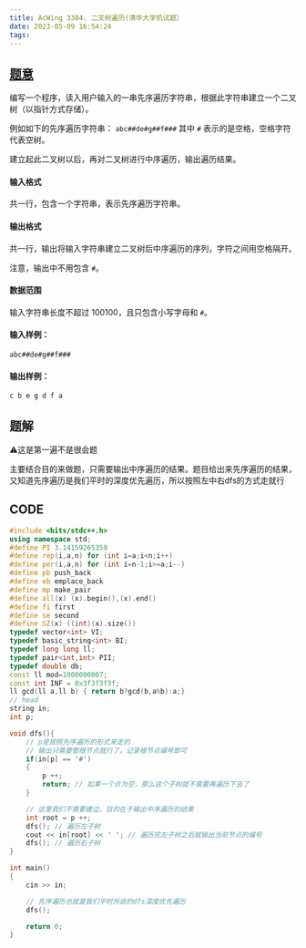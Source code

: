 ```yaml
---
title: AcWing 3384. 二叉树遍历(清华大学机试题）
date: 2023-05-09 16:54:24
tags:
---
```


## [题意](https://www.acwing.com/problem/content/description/3387/)

编写一个程序，读入用户输入的一串先序遍历字符串，根据此字符串建立一个二叉树（以指针方式存储）。

例如如下的先序遍历字符串： `abc##de#g##f###` 其中 `#` 表示的是空格，空格字符代表空树。

建立起此二叉树以后，再对二叉树进行中序遍历，输出遍历结果。

#### 输入格式

共一行，包含一个字符串，表示先序遍历字符串。

#### 输出格式

共一行，输出将输入字符串建立二叉树后中序遍历的序列，字符之间用空格隔开。

注意，输出中不用包含 `#`。

#### 数据范围

输入字符串长度不超过 100100，且只包含小写字母和 `#`。

#### 输入样例：

```
abc##de#g##f###
```

#### 输出样例：

```
c b e g d f a
```

## 题解

⚠️这是第一遍不是很会题

主要结合目的来做题，只需要输出中序遍历的结果。题目给出来先序遍历的结果，又知道先序遍历是我们平时的深度优先遍历，所以按照左中右dfs的方式走就行

## CODE

```c++
#include <bits/stdc++.h>
using namespace std;
#define PI 3.14159265359
#define rep(i,a,n) for (int i=a;i<n;i++)
#define per(i,a,n) for (int i=n-1;i>=a;i--)
#define pb push_back
#define eb emplace_back
#define mp make_pair
#define all(x) (x).begin(),(x).end()
#define fi first
#define se second
#define SZ(x) ((int)(x).size())
typedef vector<int> VI;
typedef basic_string<int> BI;
typedef long long ll;
typedef pair<int,int> PII;
typedef double db;
const ll mod=1000000007;
const int INF = 0x3f3f3f3f;
ll gcd(ll a,ll b) { return b?gcd(b,a%b):a;}
// head
string in;
int p;

void dfs(){
    // p是按照先序遍历的形式来走的
    // 输出只需要管根节点就行了，记录根节点编号即可
    if(in[p] == '#')
    {
        p ++;
        return; // 如果一个点为空，那么这个子树就不需要再遍历下去了
    }

    // 这里我们不需要建边，目的在于输出中序遍历的结果
    int root = p ++;
    dfs(); // 遍历左子树
    cout << in[root] << ' '; // 遍历完左子树之后就输出当前节点的编号
    dfs(); // 遍历右子树
}

int main()
{   
    cin >> in;

    // 先序遍历也就是我们平时所说的dfs深度优先遍历
    dfs();

    return 0;
}
```

